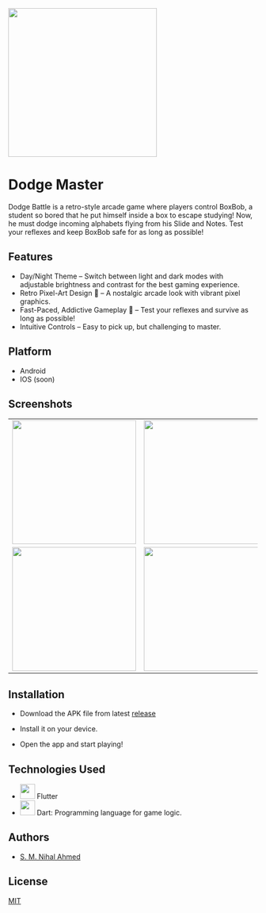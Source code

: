 <img src="https://github.com/user-attachments/assets/60ed4b50-8815-4eb6-aa1f-5b2e8fba2f3a" width="300">


# Dodge Master

Dodge Battle is a retro-style arcade game where players control BoxBob, a student so bored that he put himself inside a box to escape studying! Now, he must dodge incoming alphabets flying from his Slide and Notes. Test your reflexes and keep BoxBob safe for as long as possible!

## Features
- Day/Night Theme – Switch between light and dark modes with adjustable brightness and contrast for the best gaming experience.
- Retro Pixel-Art Design 🎨 – A nostalgic arcade look with vibrant pixel graphics.
- Fast-Paced, Addictive Gameplay 🚀 – Test your reflexes and survive as long as possible!
- Intuitive Controls – Easy to pick up, but challenging to master.


## Platform
- Android
- IOS (soon)


## Screenshots

<table>
  <tr>
    <td><img src="https://github.com/user-attachments/assets/16ae0d58-ce4c-469f-b247-859fe79c54c9" width="250"></td>
    <td><img src="https://github.com/user-attachments/assets/c124e6b7-4b69-4f37-8bc2-08fd0e357f08" width="250"></td>
  </tr>
  <tr>
    <td><img src="https://github.com/user-attachments/assets/c0fa49cb-3a0d-4f12-99e4-7a5c146c00f0" width="250"></td>
    <td><img src="https://github.com/user-attachments/assets/e71d4773-3e69-406d-b882-009ad85feedb" width="250"></td>
  </tr>
</table>


## Installation

- Download the APK file from latest [release](https://github.com/nihal4/Dodge_Master/releases/tag/Dodge_Master_v1.0.2)

- Install it on your device.

- Open the app and start playing!



## Technologies Used
- <img src="https://github.com/user-attachments/assets/a9bd2e4a-b2d6-43f2-8d0f-3edb6a27a2cc" width="30"> Flutter 
- <img src="https://github.com/user-attachments/assets/6c87fbc0-28cf-45b3-baef-6a5fe3a6ae27" width="30">  Dart: Programming language for game logic.

## Authors
- [S. M. Nihal Ahmed](https://github.com/nihal4)


## License

[MIT](https://choosealicense.com/licenses/mit/)



